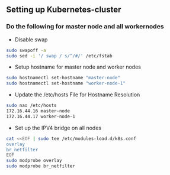 ## Setting up Kubernetes-cluster
### Do the following for master node and all workernodes

- Disable swap
```bash
sudo swapoff -a
sudo sed -i '/ swap / s/^/#/' /etc/fstab
```

- Setup hostname for master node and worker nodes
```bash
sudo hostnamectl set-hostname "master-node"
sudo hostnamectl set-hostname "worker-node-1"
```

- Update the /etc/hosts File for Hostname Resolution
```bash
sudo nao /etc/hosts
172.16.44.16 master-node
172.16.44.17 worker-node-1
```

- Set up the IPV4 bridge on all nodes
```bash
cat <<EOF | sudo tee /etc/modules-load.d/k8s.conf
overlay
br_netfilter
EOF
sudo modprobe overlay
sudo modprobe br_netfilter
```
